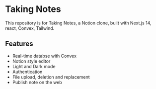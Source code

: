 # Taking Notes

This repository is for Taking Notes, a Notion clone, built with Next.js 14, react, Convex, Tailwind.

## Features

- Real-time databse with Convex
- Notion style editor
- Light and Dark mode
- Authentication
- File upload, deletion and replacement
- Publish note on the web
